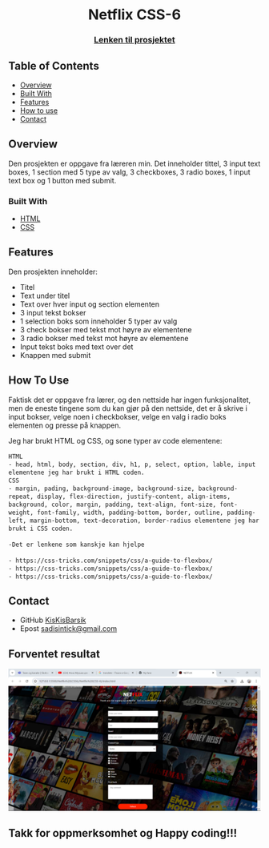 
<h1 align="center">Netflix CSS-6</h1>
<div align="center">
  <h3>
    <a href="">
      Lenken til prosjektet
    </a>
  </h3>
</div>
<!-- TABLE OF CONTENTS -->

## Table of Contents

- [Overview](#overview)
- [Built With](#built-with)
- [Features](#features)
- [How to use](#how-to-use)
- [Contact](#contact)

<!-- OVERVIEW -->
## Overview
Den prosjekten er oppgave fra læreren min. Det inneholder tittel, 3 input text boxes, 1 section med 5 type av valg, 3 checkboxes, 3 radio boxes, 1 input text box og 1 button med submit. 

### Built With
- [HTML](https://www.w3schools.com/html/)
- [CSS](https://www.w3schools.com/css/default.asp)

## Features
Den prosjekten inneholder:
- Titel 
- Text under titel
- Text over hver input og section elementen
- 3 input tekst bokser
- 1 selection boks som inneholder 5 typer av valg
- 3 check bokser med tekst mot høyre av elementene
- 3 radio bokser med tekst mot høyre av elementene
- Input tekst boks med text over det
- Knappen med submit

## How To Use

Faktisk det er oppgave fra lærer, og den nettside har ingen funksjonalitet, men de eneste tingene som du kan gjør på den nettside, det er å skrive i input bokser, velge noen i checkbokser, velge en valg i radio boks elementen og presse på knappen.

Jeg har brukt HTML og CSS, og sone typer av code elementene:

```
HTML 
- head, html, body, section, div, h1, p, select, option, lable, input elementene jeg har brukt i HTML coden.
CSS 
- margin, pading, background-image, background-size, background-repeat, display, flex-direction, justify-content, align-items, background, color, margin, padding, text-align, font-size, font-weight, font-family, width, padding-bottom, border, outline, padding-left, margin-bottom, text-decoration, border-radius elementene jeg har brukt i CSS coden.

-Det er lenkene som kanskje kan hjelpe

- https://css-tricks.com/snippets/css/a-guide-to-flexbox/
- https://css-tricks.com/snippets/css/a-guide-to-flexbox/
- https://css-tricks.com/snippets/css/a-guide-to-flexbox/

```

## Contact
- GitHub [KisKisBarsik](https://github.com/KisKisBarsik)
- Epost [sadisintick@gmail.com](mailto:sadisintick@gmail.com)



## Forventet resultat

![Image_1](Skjermbilde%202024-09-28%20081523.png)

## Takk for oppmerksomhet og Happy coding!!!